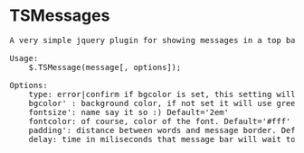 TSMessages
==========
<pre>
A very simple jquery plugin for showing messages in a top bar

Usage:
	$.TSMessage(message[, options]);

Options:
	type: error|confirm if bgcolor is set, this setting will be ignore. This will show green background if confirm and red if error. Default='confirm'
	bgcolor' : background color, if not set it will use green (108A0A) for confirm and red (D61313) for error. Default='None'
	fontsize': name say it so :) Default='2em'
	fontcolor: of course, color of the font. Default='#fff'
	padding': distance between words and message border. Default='0.5em'
	delay: time in miliseconds that message bar will wait to slideup. Default=3000.
</pre>